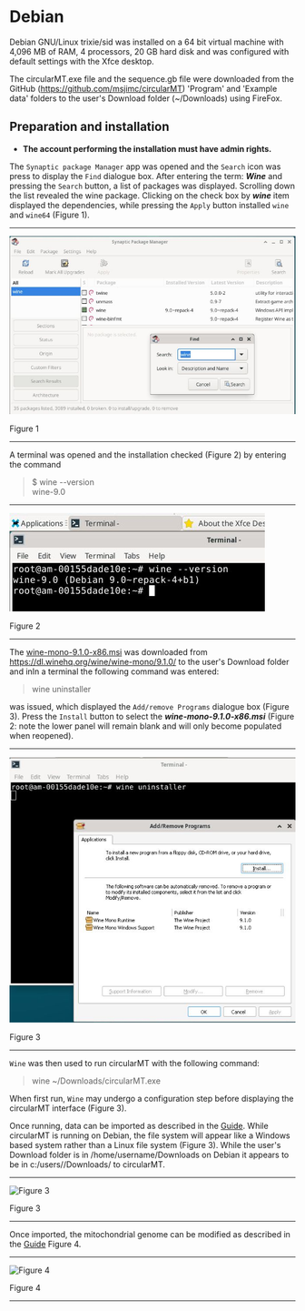 # Debian 
Debian GNU/Linux trixie/sid was installed on a 64 bit virtual machine with 4,096 MB of RAM, 4 processors, 20 GB hard disk and was configured with default settings with the Xfce desktop.

The circularMT.exe file and the sequence.gb file were downloaded from the GitHub (https://github.com/msjimc/circularMT) 'Program' and 'Example data' folders to the user's Download folder (~/Downloads) using FireFox.

## Preparation and installation

* **The account performing the installation must have admin rights.**

The ```Synaptic package Manager``` app was opened and the ```Search``` icon was press to display the ```Find``` dialogue box. After entering the term: ***Wine*** and pressing the ```Search``` button, a list of packages was displayed. Scrolling down the list revealed the wine package.  Clicking on the check box by ***wine*** item displayed the dependencies, while pressing the ```Apply``` button installed ```wine``` and ```wine64``` (Figure 1).

<hr />

![Figure 1](images/debian_figure1.jpg)

Figure 1

<hr />

A terminal was opened and the installation checked (Figure 2) by entering the command

>$  wine --version  
wine-9.0

<hr />

![Figure 2](images/debian_figure2.jpg)

Figure 2

<hr />

The [wine-mono-9.1.0-x86.msi](https://dl.winehq.org/wine/wine-mono/9.1.0/wine-mono-9.1.0-x86.msi) was downloaded from https://dl.winehq.org/wine/wine-mono/9.1.0/ to the user's Download folder and inIn a terminal the following command was entered:

> wine uninstaller

was issued, which displayed the ```Add/remove Programs``` dialogue box (Figure 3). Press the ```Install``` button to select the ***wine-mono-9.1.0-x86.msi*** (Figure 2: note the lower panel will remain blank and will only become populated when reopened). 

<hr />

![Figure 3](images/debian_figure2a.jpg)

Figure 3

<hr />

```Wine``` was then used to run circularMT with the following command:

> wine ~/Downloads/circularMT.exe

When first run, ```Wine``` may undergo a configuration step before displaying the circularMT interface (Figure 3).

Once running, data can be imported as described in the [Guide](../Guide/README.md). While circularMT is running on Debian, the file system will appear like a Windows based system rather than a Linux file system (Figure 3). While the user's Download folder is in /home/username/Downloads on Debian it appears to be in c:/users/<username>/Downloads/ to circularMT.

<hr />

![Figure 3](images/openSUSE_figure3.jpg)

Figure 3

<hr />

Once imported, the mitochondrial genome can be modified as described in the [Guide](../Guide/README.md) Figure 4.

<hr />

![Figure 4](images/openSUSE_15.5_Leap-KDE.jpg)

Figure 4

<hr />

